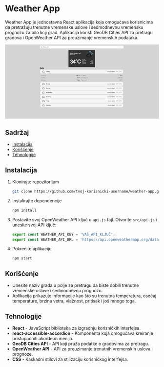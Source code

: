 # Weather App

Weather App je jednostavna React aplikacija koja omogućava korisnicima da pretražuju trenutne vremenske uslove i sedmodnevnu vremensku prognozu za bilo koji grad. Aplikacija koristi GeoDB Cities API za pretragu gradova i OpenWeather API za preuzimanje vremenskih podataka.

![Screenshot](public/assets/screenshot.png)

## Sadržaj

- [Instalacija](#instalacija)
- [Korišćenje](#korišćenje)
- [Tehnologije](#tehnologije)

## Instalacija

1. Klonirajte repozitorijum
    ```bash
    git clone https://github.com/tvoj-korisnicki-username/weather-app.git
    ```

2. Instalirajte dependencije
    ```bash
    npm install
    ```

3. Postavite svoj OpenWeather API ključ u `api.js` fajl. Otvorite `src/api.js` i unesite svoj API ključ:
    ```javascript
    export const WEATHER_API_KEY = 'VAŠ_API_KLJUČ';
    export const WEATHER_API_URL = 'https://api.openweathermap.org/data/2.5';
    ```

4. Pokrenite aplikaciju
    ```bash
    npm start
    ```

## Korišćenje

- Unesite naziv grada u polje za pretragu da biste dobili trenutne vremenske uslove i sedmodnevnu prognozu.
- Aplikacija prikazuje informacije kao što su trenutna temperatura, osećaj temperature, brzina vetra, vlažnost, pritisak i još mnogo toga.

## Tehnologije

- **React** - JavaScript biblioteka za izgradnju korisničkih interfejsa.
- **react-accessible-accordion** - Komponenta koja omogućava kreiranje pristupačnih akordeon menija.
- **GeoDB Cities API** - API koji pruža podatke o gradovima za pretragu.
- **OpenWeather API** - API za preuzimanje trenutnih vremenskih uslova i prognoze.
- **CSS** - Kaskadni stilovi za stilizaciju korisničkog interfejsa.

